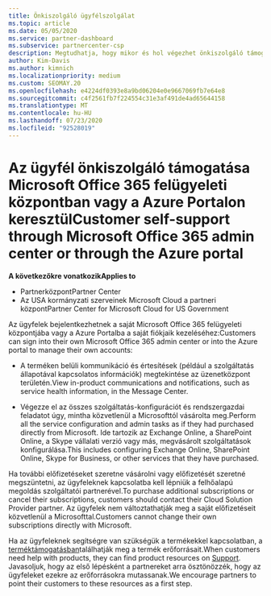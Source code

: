 ```yaml
---
title: Önkiszolgáló ügyfélszolgálat
ms.topic: article
ms.date: 05/05/2020
ms.service: partner-dashboard
ms.subservice: partnercenter-csp
description: Megtudhatja, hogy mikor és hol végezhet önkiszolgáló támogatást a saját fiókjaik kezeléséhez, és ha kapcsolatba kell lépniük a felhőalapú megoldás-szolgáltatói partnerrel.
author: Kim-Davis
ms.author: kimnich
ms.localizationpriority: medium
ms.custom: SEOMAY.20
ms.openlocfilehash: e4224df0393e8a9bd06204e0e9667069fb7e64e8
ms.sourcegitcommit: c4f2561fb7f224554c31e3af491de4ad65644158
ms.translationtype: MT
ms.contentlocale: hu-HU
ms.lasthandoff: 07/23/2020
ms.locfileid: "92528019"
---
```

# <a name="customer-self-support-through-microsoft-office-365-admin-center-or-through-the-azure-portal"></a><span data-ttu-id="d5c24-103">Az ügyfél önkiszolgáló támogatása Microsoft Office 365 felügyeleti központban vagy a Azure Portalon keresztül</span><span class="sxs-lookup"><span data-stu-id="d5c24-103">Customer self-support through Microsoft Office 365 admin center or through the Azure portal</span></span>

<span data-ttu-id="d5c24-104">**A következőkre vonatkozik**</span><span class="sxs-lookup"><span data-stu-id="d5c24-104">**Applies to**</span></span>

-  <span data-ttu-id="d5c24-105">Partnerközpont</span><span class="sxs-lookup"><span data-stu-id="d5c24-105">Partner Center</span></span>
-  <span data-ttu-id="d5c24-106">Az USA kormányzati szerveinek Microsoft Cloud a partneri központ</span><span class="sxs-lookup"><span data-stu-id="d5c24-106">Partner Center for Microsoft Cloud for US Government</span></span>

<span data-ttu-id="d5c24-107">Az ügyfelek bejelentkezhetnek a saját Microsoft Office 365 felügyeleti központjába vagy a Azure Portalba a saját fiókjaik kezeléséhez:</span><span class="sxs-lookup"><span data-stu-id="d5c24-107">Customers can sign into their own Microsoft Office 365 admin center or into the Azure portal to manage their own accounts:</span></span>

-   <span data-ttu-id="d5c24-108">A terméken belüli kommunikáció és értesítések (például a szolgáltatás állapotával kapcsolatos információk) megtekintése az üzenetközpont területén.</span><span class="sxs-lookup"><span data-stu-id="d5c24-108">View in-product communications and notifications, such as service health information, in the Message Center.</span></span>

-   <span data-ttu-id="d5c24-109">Végezze el az összes szolgáltatás-konfigurációt és rendszergazdai feladatot úgy, mintha közvetlenül a Microsofttól vásárolta meg.</span><span class="sxs-lookup"><span data-stu-id="d5c24-109">Perform all the service configuration and admin tasks as if they had purchased directly from Microsoft.</span></span> <span data-ttu-id="d5c24-110">Ide tartozik az Exchange Online, a SharePoint Online, a Skype vállalati verzió vagy más, megvásárolt szolgáltatások konfigurálása.</span><span class="sxs-lookup"><span data-stu-id="d5c24-110">This includes configuring Exchange Online, SharePoint Online, Skype for Business, or other services that they have purchased.</span></span>

<span data-ttu-id="d5c24-111">Ha további előfizetéseket szeretne vásárolni vagy előfizetését szeretné megszüntetni, az ügyfeleknek kapcsolatba kell lépniük a felhőalapú megoldás szolgáltatói partnerével.</span><span class="sxs-lookup"><span data-stu-id="d5c24-111">To purchase additional subscriptions or cancel their subscriptions, customers should contact their Cloud Solution Provider partner.</span></span> <span data-ttu-id="d5c24-112">Az ügyfelek nem változtathatják meg a saját előfizetéseit közvetlenül a Microsofttal.</span><span class="sxs-lookup"><span data-stu-id="d5c24-112">Customers cannot change their own subscriptions directly with Microsoft.</span></span>

<span data-ttu-id="d5c24-113">Ha az ügyfeleknek segítségre van szükségük a termékekkel kapcsolatban, a [terméktámogatásban](https://partnercenter.microsoft.com/partner/support)találhatják meg a termék erőforrásait.</span><span class="sxs-lookup"><span data-stu-id="d5c24-113">When customers need help with products, they can find product resources on [Support](https://partnercenter.microsoft.com/partner/support).</span></span> <span data-ttu-id="d5c24-114">Javasoljuk, hogy az első lépésként a partnereket arra ösztönözzék, hogy az ügyfeleket ezekre az erőforrásokra mutassanak.</span><span class="sxs-lookup"><span data-stu-id="d5c24-114">We encourage partners to point their customers to these resources as a first step.</span></span>

 

 



